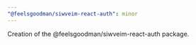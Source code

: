 ```yaml
---
"@feelsgoodman/siwveim-react-auth": minor
---
```


Creation of the @feelsgoodman/siwveim-react-auth package.
